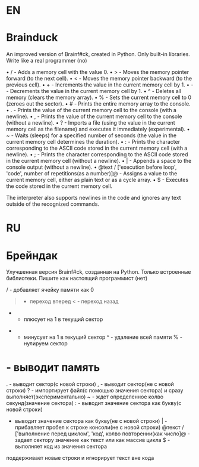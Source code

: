 # EN

# Brainduck
An improved version of Brainf#ck, created in Python. Only built-in libraries. Write like a real programmer (no)

•   / - Adds a memory cell with the value 0.
•   > - Moves the memory pointer forward (to the next cell).
•   < - Moves the memory pointer backward (to the previous cell).
•   + - Increments the value in the current memory cell by 1.
•   - - Decrements the value in the current memory cell by 1.
•   ^ - Deletes all memory (clears the memory array).
•   % - Sets the current memory cell to 0 (zeroes out the sector).
•   # - Prints the entire memory array to the console.
•   . - Prints the value of the current memory cell to the console (with a newline).
•   , - Prints the value of the current memory cell to the console (without a newline).
•   ? - Imports a file (using the value in the current memory cell as the filename) and executes it immediately (experimental).
•   ~ - Waits (sleeps) for a specified number of seconds (the value in the current memory cell determines the duration).
•   : - Prints the character corresponding to the ASCII code stored in the current memory cell (with a newline).
•   ; - Prints the character corresponding to the ASCII code stored in the current memory cell (without a newline).
•   | - Appends a space to the console output (without a newline).
•   @text / ['execution before loop', 'code', number of repetitions(as a number)]@ - Assigns a value to the current memory cell, either as plain text or as a cycle array.
•   $ - Executes the code stored in the current memory cell.

The interpreter also supports newlines in the code and ignores any text outside of the recognized commands.

# RU

# Брейндак
Улучшенная версия Brainf#ck, созданная на Python. Только встроенные библиотеки. Пишите как настоящий программист (нет)

/ - добавляет ячейку памяти как 0
> - переход вперед
< - переход назад
+ - плюсует на 1 в текущий сектор
- - минусует на 1 в текущий сектор
^ - удаление всей памяти
% - нулируем сектор
# - выводит память
. - выводит сектор(с новой строки)
, - выводит сектор(не с новой строки)
? - импортирует файл(с помощью значения сектора) и сразу выполняет(экспериментально)
~ - ждет определенное колво секунд(значение сектора)
: - выводит значение сектора как букву(с новой строки)
 - выводит значение сектора как букву(не с новой строки)
| - прибавляет пробел к строке консоли(не с новой строки)
@текст / ['выполнение перед циклом', 'код', колво повторении(как число]@ - задает сектору значение как текст или как массив цикла
$ - выполняет код из значения сектора

поддерживает новые строки и игнорирует текст вне кода
